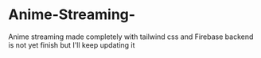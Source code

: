 # Anime-Streaming-
Anime streaming made completely with tailwind css and Firebase backend is not yet finish but I'll keep updating it
